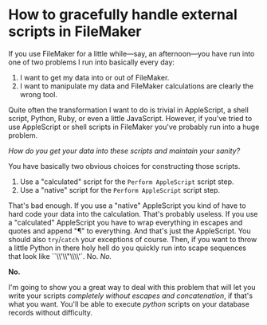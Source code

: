 How to gracefully handle external scripts in FileMaker
======================================================
If you use FileMaker for a little while—say, an afternoon—you have run into one
of two problems I run into basically every day:

  1.  I want to get my data into or out of FileMaker.
  2.  I want to manipulate my data and FileMaker calculations are clearly the wrong tool.

Quite often the transformation I want to do is trivial in AppleScript, a shell script, Python, Ruby, or even a little JavaScript.
However, if you've tried to use AppleScript or shell scripts in FileMaker you've probably run into a huge problem.

*How do you get your data into these scripts and maintain your sanity?*

You have basically two obvious choices for constructing those scripts.

  1.  Use a "calculated" script for the `Perform AppleScript` script step.
  2.  Use a "native" script for the `Perform AppleScript` script step.

That's bad enough.  If you use a "native" AppleScript you kind of have to hard code your data into the calculation.
That's probably useless.
If you use a "calculated" AppleScript you have to wrap everything in escapes and quotes and append "¶" to everything.
And that's just the AppleScript.
You should also `try`/`catch` your exceptions of course.
Then, if you want to throw a little Python in there holy hell do you quickly run into scape sequences that look like ``\\\\'\\\\"\\\\\\\\'`.
No.
*No.*

**No.**

I'm going to show you a great way to deal with this problem that will let you write your scripts *completely without escapes and concatenation*, if that's what you want.
You'll be able to execute *python* scripts on your database records without difficulty.
